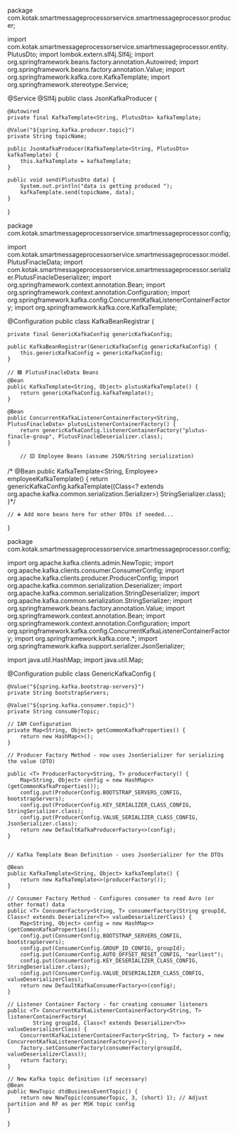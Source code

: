 package com.kotak.smartmessageprocessorservice.smartmessageprocessor.producer;

import com.kotak.smartmessageprocessorservice.smartmessageprocessor.entity.PlutusDto;
import lombok.extern.slf4j.Slf4j;
import org.springframework.beans.factory.annotation.Autowired;
import org.springframework.beans.factory.annotation.Value;
import org.springframework.kafka.core.KafkaTemplate;
import org.springframework.stereotype.Service;

@Service
@Slf4j
public class JsonKafkaProducer {

    @Autowired
    private final KafkaTemplate<String, PlutusDto> kafkaTemplate;

    @Value("${spring.kafka.producer.topic}")
    private String topicName;

    public JsonKafkaProducer(KafkaTemplate<String, PlutusDto> kafkaTemplate) {
        this.kafkaTemplate = kafkaTemplate;
    }

    public void send(PlutusDto data) {
        System.out.println("data is getting produced ");
        kafkaTemplate.send(topicName, data);
    }
}


package com.kotak.smartmessageprocessorservice.smartmessageprocessor.config;

import com.kotak.smartmessageprocessorservice.smartmessageprocessor.model.PlutusFinacleData;
import com.kotak.smartmessageprocessorservice.smartmessageprocessor.serializer.PlutusFinacleDeserializer;
import org.springframework.context.annotation.Bean;
import org.springframework.context.annotation.Configuration;
import org.springframework.kafka.config.ConcurrentKafkaListenerContainerFactory;
import org.springframework.kafka.core.KafkaTemplate;

@Configuration
public class KafkaBeanRegistrar {


    private final GenericKafkaConfig genericKafkaConfig;

    public KafkaBeanRegistrar(GenericKafkaConfig genericKafkaConfig) {
        this.genericKafkaConfig = genericKafkaConfig;
    }

    // 🟦 PlutusFinacleData Beans
    @Bean
    public KafkaTemplate<String, Object> plutusKafkaTemplate() {
        return genericKafkaConfig.kafkaTemplate();
    }

    @Bean
    public ConcurrentKafkaListenerContainerFactory<String, PlutusFinacleData> plutusListenerContainerFactory() {
        return genericKafkaConfig.listenerContainerFactory("plutus-finacle-group", PlutusFinacleDeserializer.class);
    }

        // 🟨 Employee Beans (assume JSON/String serialization)
   /* @Bean
    public KafkaTemplate<String, Employee> employeeKafkaTemplate() {
        return genericKafkaConfig.kafkaTemplate((Class<? extends org.apache.kafka.common.serialization.Serializer<Employee>>) StringSerializer.class);
    }*/

    // ➕ Add more beans here for other DTOs if needed...
}


package com.kotak.smartmessageprocessorservice.smartmessageprocessor.config;

import org.apache.kafka.clients.admin.NewTopic;
import org.apache.kafka.clients.consumer.ConsumerConfig;
import org.apache.kafka.clients.producer.ProducerConfig;
import org.apache.kafka.common.serialization.Deserializer;
import org.apache.kafka.common.serialization.StringDeserializer;
import org.apache.kafka.common.serialization.StringSerializer;
import org.springframework.beans.factory.annotation.Value;
import org.springframework.context.annotation.Bean;
import org.springframework.context.annotation.Configuration;
import org.springframework.kafka.config.ConcurrentKafkaListenerContainerFactory;
import org.springframework.kafka.core.*;
import org.springframework.kafka.support.serializer.JsonSerializer;

import java.util.HashMap;
import java.util.Map;

@Configuration
public class GenericKafkaConfig {

    @Value("${spring.kafka.bootstrap-servers}")
    private String bootstrapServers;

    @Value("${spring.kafka.consumer.topic}")
    private String consumerTopic;

    // IAM Configuration
    private Map<String, Object> getCommonKafkaProperties() {
        return new HashMap<>();
    }

    // Producer Factory Method - now uses JsonSerializer for serializing the value (DTO)

    public <T> ProducerFactory<String, T> producerFactory() {
        Map<String, Object> config = new HashMap<>(getCommonKafkaProperties());
        config.put(ProducerConfig.BOOTSTRAP_SERVERS_CONFIG, bootstrapServers);
        config.put(ProducerConfig.KEY_SERIALIZER_CLASS_CONFIG, StringSerializer.class);
        config.put(ProducerConfig.VALUE_SERIALIZER_CLASS_CONFIG, JsonSerializer.class);
        return new DefaultKafkaProducerFactory<>(config);
    }


    // Kafka Template Bean Definition - uses JsonSerializer for the DTOs

    @Bean
    public KafkaTemplate<String, Object> kafkaTemplate() {
        return new KafkaTemplate<>(producerFactory());
    }

    // Consumer Factory Method - Configures consumer to read Avro (or other format) data
    public <T> ConsumerFactory<String, T> consumerFactory(String groupId, Class<? extends Deserializer<T>> valueDeserializerClass) {
        Map<String, Object> config = new HashMap<>(getCommonKafkaProperties());
        config.put(ConsumerConfig.BOOTSTRAP_SERVERS_CONFIG, bootstrapServers);
        config.put(ConsumerConfig.GROUP_ID_CONFIG, groupId);
        config.put(ConsumerConfig.AUTO_OFFSET_RESET_CONFIG, "earliest");
        config.put(ConsumerConfig.KEY_DESERIALIZER_CLASS_CONFIG, StringDeserializer.class);
        config.put(ConsumerConfig.VALUE_DESERIALIZER_CLASS_CONFIG, valueDeserializerClass);
        return new DefaultKafkaConsumerFactory<>(config);
    }

    // Listener Container Factory - for creating consumer listeners
    public <T> ConcurrentKafkaListenerContainerFactory<String, T> listenerContainerFactory(
            String groupId, Class<? extends Deserializer<T>> valueDeserializerClass) {
        ConcurrentKafkaListenerContainerFactory<String, T> factory = new ConcurrentKafkaListenerContainerFactory<>();
        factory.setConsumerFactory(consumerFactory(groupId, valueDeserializerClass));
        return factory;
    }

    // New Kafka topic definition (if necessary)
    @Bean
    public NewTopic dtdBusinessEventTopic() {
        return new NewTopic(consumerTopic, 3, (short) 1); // Adjust partition and RF as per MSK topic config
    }
}
